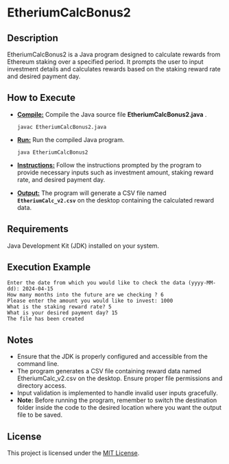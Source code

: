 # EtheriumCalcBonus2

## Description
EtheriumCalcBonus2 is a Java program designed to calculate rewards from Ethereum staking over a specified period.
It prompts the user to input investment details and calculates rewards based on the staking reward rate and desired payment day.

## How to Execute
- **[Compile:](#compile:)** Compile the Java source file **EtheriumCalcBonus2.java** .
  
  ```javac EtheriumCalcBonus2.java```
- **[Run:](#run:)** Run the compiled Java program.
  
  ```java EtheriumCalcBonus2```
- **[Instructions:](#instructions:)** Follow the instructions prompted by the program to provide necessary inputs such as investment amount, staking reward rate, and desired payment day.
- **[Output:](#output:)** The program will generate a CSV file named **`EtheriumCalc_v2.csv`** on the desktop containing the calculated reward data.

## Requirements
Java Development Kit (JDK) installed on your system.

## Execution Example
```Welcome to the investor center.
Enter the date from which you would like to check the data (yyyy-MM-dd): 2024-04-15
How many months into the future are we checking ? 6
Please enter the amount you would like to invest: 1000
What is the staking reward rate? 5
What is your desired payment day? 15
The file has been created
```

## Notes
- Ensure that the JDK is properly configured and accessible from the command line.
- The program generates a CSV file containing reward data named EtheriumCalc_v2.csv on the desktop. Ensure proper file permissions and directory access.
- Input validation is implemented to handle invalid user inputs gracefully.
- **Note:** Before running the program, remember to switch the destination folder inside the code to the desired location where you want the output file to be saved.

## License

This project is licensed under the [MIT License](LICENSE).
